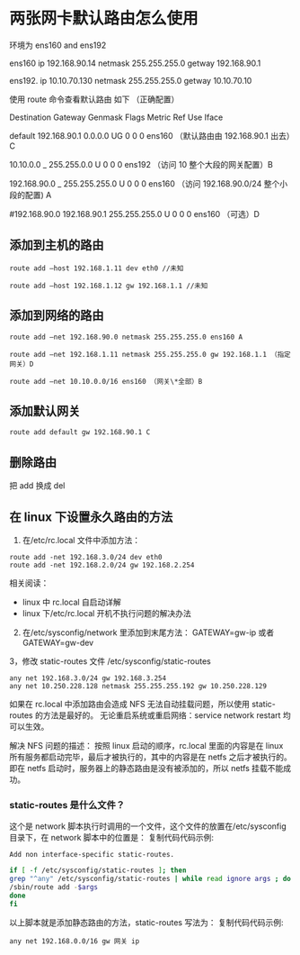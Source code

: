 # 两张网卡默认路由怎么使用

环境为 ens160 and ens192

ens160 ip 192.168.90.14 netmask 255.255.255.0 getway 192.168.90.1

ens192. ip 10.10.70.130 netmask 255.255.255.0 getway 10.10.70.10

使用 route 命令查看默认路由 如下 （正确配置）

Destination Gateway Genmask Flags Metric Ref Use Iface

default 192.168.90.1 0.0.0.0 UG 0 0 0 ens160 （默认路由由 192.168.90.1 出去）C

10.10.0.0 \_ 255.255.0.0 U 0 0 0 ens192 （访问 10 整个大段的网关配置）B

192.168.90.0 \_ 255.255.255.0 U 0 0 0 ens160 （访问 192.168.90.0/24 整个小段的配置) A

#192.168.90.0 192.168.90.1 255.255.255.0 U 0 0 0 ens160 （可选）D

## 添加到主机的路由

```
route add –host 192.168.1.11 dev eth0 //未知

route add –host 192.168.1.12 gw 192.168.1.1 //未知
```

## 添加到网络的路由

```
route add –net 192.168.90.0 netmask 255.255.255.0 ens160 A

route add –net 192.168.1.11 netmask 255.255.255.0 gw 192.168.1.1 （指定网关）D

route add –net 10.10.0.0/16 ens160 （网关\*全部）B
```

## 添加默认网关

```
route add default gw 192.168.90.1 C
```

## 删除路由

把 add 换成 del

## 在 linux 下设置永久路由的方法

1. 在/etc/rc.local 文件中添加方法：

```
route add -net 192.168.3.0/24 dev eth0
route add -net 192.168.2.0/24 gw 192.168.2.254
```

相关阅读：

- linux 中 rc.local 自启动详解
- linux 下/etc/rc.local 开机不执行问题的解决办法

2. 在/etc/sysconfig/network 里添加到末尾方法：
   GATEWAY=gw-ip 或者 GATEWAY=gw-dev

3，修改 static-routes 文件 /etc/sysconfig/static-routes

```
any net 192.168.3.0/24 gw 192.168.3.254
any net 10.250.228.128 netmask 255.255.255.192 gw 10.250.228.129
```

如果在 rc.local 中添加路由会造成 NFS 无法自动挂载问题，所以使用 static-routes 的方法是最好的。
无论重启系统或重启网络：service network restart 均可以生效。

解决 NFS 问题的描述：
按照 linux 启动的顺序，rc.local 里面的内容是在 linux 所有服务都启动完毕，最后才被执行的，其中的内容是在 netfs 之后才被执行的。
即在 netfs 启动时，服务器上的静态路由是没有被添加的，所以 netfs 挂载不能成功。

### static-routes 是什么文件？

这个是 network 脚本执行时调用的一个文件，这个文件的放置在/etc/sysconfig 目录下，在 network 脚本中的位置是：
复制代码代码示例:

```
Add non interface-specific static-routes.
```

```bash
if [ -f /etc/sysconfig/static-routes ]; then
grep "^any" /etc/sysconfig/static-routes | while read ignore args ; do
/sbin/route add -$args
done
fi
```

以上脚本就是添加静态路由的方法，static-routes 写法为：
复制代码代码示例:

```
any net 192.168.0.0/16 gw 网关 ip
```
